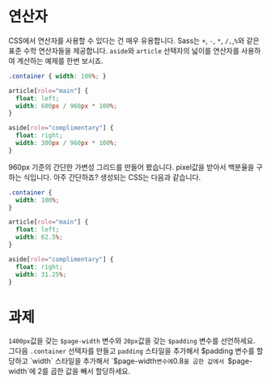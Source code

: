 # 연산자

CSS에서 연산자를 사용할 수 있다는 건 매우 유용합니다. Sass는 `+`, `-`, `*`, `/,`,`%`와 같은 표준 수학 연산자들을 제공합니다. `aside`와 `article` 선택자의 넓이를 연산자를 사용하여 계산하는 예제를 한번 보시죠.

```scss
.container { width: 100%; }

article[role="main"] {
  float: left;
  width: 600px / 960px * 100%;
}

aside[role="complimentary"] {
  float: right;
  width: 300px / 960px * 100%;
}
```

960px 기준의 간단한 가변성 그리드를 만들어 봤습니다. pixel값을 받아서 백분율을 구하는 식입니다. 아주 간단하죠? 생성되는 CSS는 다음과 같습니다.

```css
.container {
  width: 100%;
}

article[role="main"] {
  float: left;
  width: 62.5%;
}

aside[role="complimentary"] {
  float: right;
  width: 31.25%;
}
```

# 과제

`1400px`값을 갖는 `$page-width` 변수와 `20px`값을 갖는 `$padding` 변수를 선언하세요. 그다음 `.container` 선택자를 만들고 `padding` 스타일을 추가해서 $padding 변수를 할당하고 `width` 스타일을 추가해서 `$page-width` 변수에 `0.8`을 곱한 값에서 `$page-width`에 2를 곱한 값을 빼서 할당하세요.
